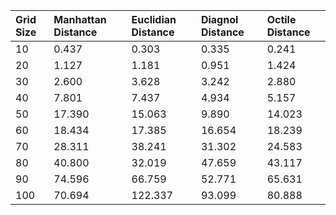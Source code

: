 Grid Size | Manhattan Distance | Euclidian Distance | Diagnol Distance | Octile Distance |
| :-- | :-- | :-- | :-- | :-- |
10 | 0.437 | 0.303 | 0.335 | 0.241 |
20 | 1.127 | 1.181 | 0.951 | 1.424 |
30 | 2.600 | 3.628 | 3.242 | 2.880 |
40 | 7.801 | 7.437 | 4.934 | 5.157 |
50 | 17.390 | 15.063 | 9.890 | 14.023 |
60 | 18.434 | 17.385 | 16.654 | 18.239 |
70 | 28.311 | 38.241 | 31.302 | 24.583 |
80 | 40.800 | 32.019 | 47.659 | 43.117 |
90 | 74.596 | 66.759 | 52.771 | 65.631 |
100 | 70.694 | 122.337 | 93.099 | 80.888 |

